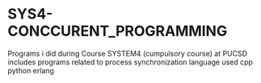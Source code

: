 # SYS4-CONCCURENT_PROGRAMMING
Programs i did during Course SYSTEM4 (cumpulsory course) at PUCSD includes programs related to process synchronization
language used 
cpp
python 
erlang
